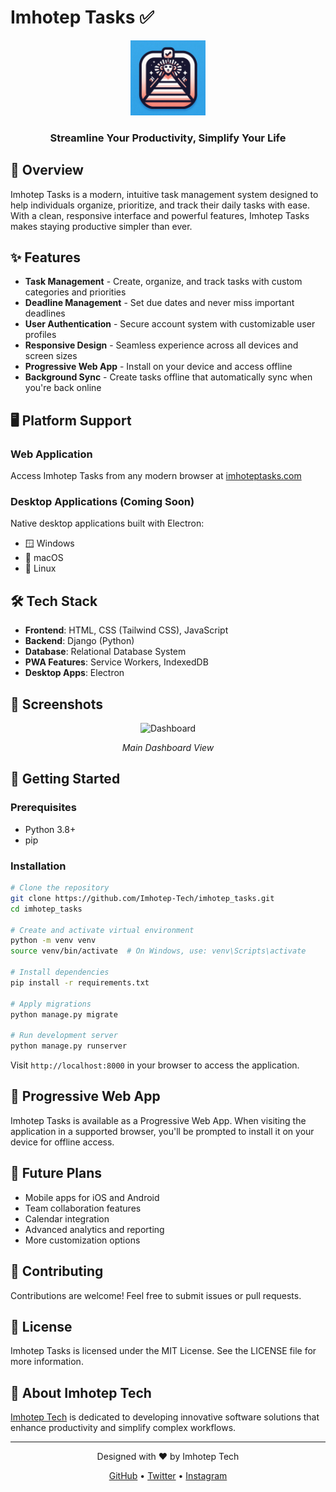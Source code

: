# Imhotep Tasks ✅

<div align="center">
  <img src="./static/imhotep_tasks.png" alt="Imhotep Tasks Logo" width="120">
  <br>
  <h3>Streamline Your Productivity, Simplify Your Life</h3>
</div>

## 🚀 Overview

Imhotep Tasks is a modern, intuitive task management system designed to help individuals organize, prioritize, and track their daily tasks with ease. With a clean, responsive interface and powerful features, Imhotep Tasks makes staying productive simpler than ever.

## ✨ Features

- **Task Management** - Create, organize, and track tasks with custom categories and priorities
- **Deadline Management** - Set due dates and never miss important deadlines 
- **User Authentication** - Secure account system with customizable user profiles
- **Responsive Design** - Seamless experience across all devices and screen sizes
- **Progressive Web App** - Install on your device and access offline
- **Background Sync** - Create tasks offline that automatically sync when you're back online

## 🖥️ Platform Support

### Web Application
Access Imhotep Tasks from any modern browser at [imhoteptasks.com](https://imhoteptasks.com)

### Desktop Applications (Coming Soon)
Native desktop applications built with Electron:
- 🪟 Windows
- 🍎 macOS
- 🐧 Linux

## 🛠️ Tech Stack

- **Frontend**: HTML, CSS (Tailwind CSS), JavaScript
- **Backend**: Django (Python)
- **Database**: Relational Database System
- **PWA Features**: Service Workers, IndexedDB
- **Desktop Apps**: Electron

## 📸 Screenshots

<div align="center">
  <img src="./static/screenshots/dashboard.png" alt="Dashboard" width="80%">
  <p><i>Main Dashboard View</i></p>
</div>

## 🚀 Getting Started

### Prerequisites
- Python 3.8+
- pip

### Installation

```bash
# Clone the repository
git clone https://github.com/Imhotep-Tech/imhotep_tasks.git
cd imhotep_tasks

# Create and activate virtual environment
python -m venv venv
source venv/bin/activate  # On Windows, use: venv\Scripts\activate

# Install dependencies
pip install -r requirements.txt

# Apply migrations
python manage.py migrate

# Run development server
python manage.py runserver
```

Visit `http://localhost:8000` in your browser to access the application.

## 📱 Progressive Web App

Imhotep Tasks is available as a Progressive Web App. When visiting the application in a supported browser, you'll be prompted to install it on your device for offline access.

## 🔮 Future Plans

- Mobile apps for iOS and Android
- Team collaboration features
- Calendar integration
- Advanced analytics and reporting
- More customization options

## 🤝 Contributing

Contributions are welcome! Feel free to submit issues or pull requests.

## 📄 License

Imhotep Tasks is licensed under the MIT License. See the LICENSE file for more information.

## 👥 About Imhotep Tech

[Imhotep Tech](https://imhoteptech.vercel.app) is dedicated to developing innovative software solutions that enhance productivity and simplify complex workflows.

---

<div align="center">
  <p>Designed with ❤️ by Imhotep Tech</p>
  <p>
    <a href="https://github.com/Imhotep-Tech">GitHub</a> •
    <a href="https://x.com/Imhoteptech1">Twitter</a> •
    <a href="https://www.instagram.com/imhotep_tech">Instagram</a>
  </p>
</div>

